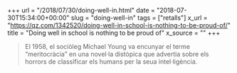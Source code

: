 +++
url = "/2018/07/30/doing-well-in.html"
date = "2018-07-30T15:34:00+00:00"
slug = "doing-well-in"
tags = ["retalls"]
x_url = "https://qz.com/1342520/doing-well-in-school-is-nothing-to-be-proud-of/"
title = "Doing well in school is nothing to be proud of"
x_source = ""
+++


> El 1958, el sociòleg Michael Young va encunyar el terme “meritocràcia” en una novel·la distòpica que advertia sobre els horrors de classificar els humans per la seua intel·ligència.
